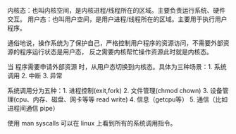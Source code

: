 

内核态：也叫内核空间，是内核进程/线程所在的区域。主要负责运行系统、硬件交互。
用户态：也叫用户空间，是用户进程/线程所在的区域。主要用于执行用户程序。

通俗地说，操作系统为了保护自己，严格控制用户程序的资源访问，不需要外部资源的程序运行状态是用户态，
反之需要内核帮忙操作资源此时就是内核态。

当 程序需要申请外部资源 时，从用户态切换到内核态。具体为三种场景：1. 系统调用 2. 中断 3. 异常

系统调用分为五种：1. 进程控制(exit,fork) 2. 文件管理(chmod chown) 3. 设备管理(cpu、内存、磁盘、网卡等等 read write) 
4. 信息（getcpu等） 5. 通信（比如进程间通信 pipe）

使用 man syscalls 可以在 linux 上看到所有的系统调用指令。
